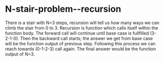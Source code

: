 # N-stair-problem--recursion

There is a stair with N=3 steps, recursion will tell us how many ways we can climb the stair from 0 to 3. Recursion is function which calls itself within the function body. The forward call will continue until base case is fullfilled (3-2-1-0). Then the backward call starts; the answer we get from base case will be the function output of previous step. Following this process we can reach towards (0-1-2-3) call again. The final answer would be the function output of N=3.

